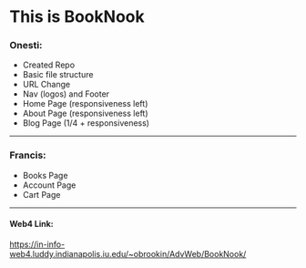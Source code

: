 # This is BookNook

### Onesti:

- Created Repo
- Basic file structure
- URL Change
- Nav (logos) and Footer
- Home Page (responsiveness left)
- About Page (responsiveness left)
- Blog Page (1/4 + responsiveness)

---

### Francis:

- Books Page
- Account Page
- Cart Page

---

#### Web4 Link:

https://in-info-web4.luddy.indianapolis.iu.edu/~obrookin/AdvWeb/BookNook/
